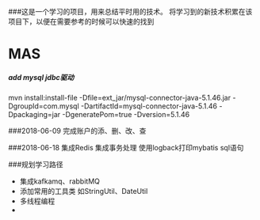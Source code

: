 ###这是一个学习的项目，用来总结平时用的技术。
将学习到的新技术积累在该项目下，以便在需要参考的时候可以快速的找到

# MAS
##### add mysql jdbc驱动
mvn install:install-file -Dfile=ext_jar/mysql-connector-java-5.1.46.jar -DgroupId=com.mysql -DartifactId=mysql-connector-java-5.1.46 -Dpackaging=jar -DgeneratePom=true -Dversion=5.1.46

###2018-06-09
完成账户的添、删、改、查

###2018-06-18
集成Redis
集成事务处理
使用logback打印mybatis sql语句

###规划学习路径
- 集成kafkamq、rabbitMQ
- 添加常用的工具类 如StringUtil、DateUtil
- 多线程编程
- 

 





